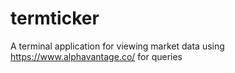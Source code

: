 # termticker
A terminal application for viewing market data
using https://www.alphavantage.co/ for queries
